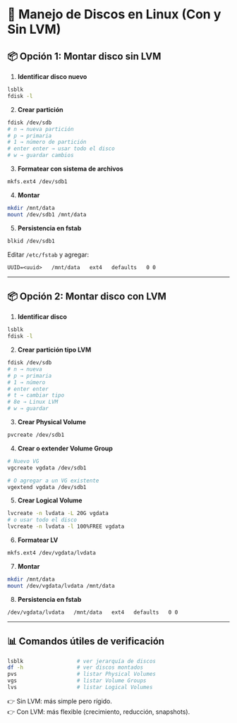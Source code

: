 # 💽 Manejo de Discos en Linux (Con y Sin LVM)

## 📦 Opción 1: Montar disco **sin LVM**
1. **Identificar disco nuevo**
```bash
lsblk
fdisk -l
```

2. **Crear partición**
```bash
fdisk /dev/sdb
# n → nueva partición
# p → primaria
# 1 → número de partición
# enter enter → usar todo el disco
# w → guardar cambios
```

3. **Formatear con sistema de archivos**
```bash
mkfs.ext4 /dev/sdb1
```

4. **Montar**
```bash
mkdir /mnt/data
mount /dev/sdb1 /mnt/data
```

5. **Persistencia en fstab**
```bash
blkid /dev/sdb1
```
Editar `/etc/fstab` y agregar:
```
UUID=<uuid>   /mnt/data   ext4   defaults   0 0
```

---

## 📦 Opción 2: Montar disco **con LVM**
1. **Identificar disco**
```bash
lsblk
fdisk -l
```

2. **Crear partición tipo LVM**
```bash
fdisk /dev/sdb
# n → nueva
# p → primaria
# 1 → número
# enter enter
# t → cambiar tipo
# 8e → Linux LVM
# w → guardar
```

3. **Crear Physical Volume**
```bash
pvcreate /dev/sdb1
```

4. **Crear o extender Volume Group**
```bash
# Nuevo VG
vgcreate vgdata /dev/sdb1

# O agregar a un VG existente
vgextend vgdata /dev/sdb1
```

5. **Crear Logical Volume**
```bash
lvcreate -n lvdata -L 20G vgdata
# o usar todo el disco
lvcreate -n lvdata -l 100%FREE vgdata
```

6. **Formatear LV**
```bash
mkfs.ext4 /dev/vgdata/lvdata
```

7. **Montar**
```bash
mkdir /mnt/data
mount /dev/vgdata/lvdata /mnt/data
```

8. **Persistencia en fstab**
```
/dev/vgdata/lvdata   /mnt/data   ext4   defaults   0 0
```

---

## 📊 Comandos útiles de verificación
```bash
lsblk                 # ver jerarquía de discos
df -h                 # ver discos montados
pvs                   # listar Physical Volumes
vgs                   # listar Volume Groups
lvs                   # listar Logical Volumes
```

👉 Sin LVM: más simple pero rígido.  
👉 Con LVM: más flexible (crecimiento, reducción, snapshots).

